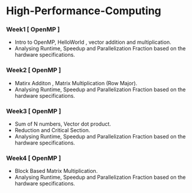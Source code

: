 # High-Performance-Computing

### Week1 [ OpenMP ]
- Intro to OpenMP, HelloWorld , vector addition and multiplication. 
- Analysing Runtime, Speedup and Parallelization Fraction based on the hardware specifications.

### Week2 [ OpenMP ]
- Matirx Additon , Matrix Multiplication (Row Major).
- Analysing Runtime, Speedup and Parallelization Fraction based on the hardware specifications.

### Week3 [ OpenMP ]
- Sum of N numbers, Vector dot product.
- Reduction and Critical Section.
- Analysing Runtime, Speedup and Parallelization Fraction based on the hardware specifications.

### Week4 [ OpenMP ]
- Block Based Matrix Multiplication.
- Analysing Runtime, Speedup and Parallelization Fraction based on the hardware specifications.
